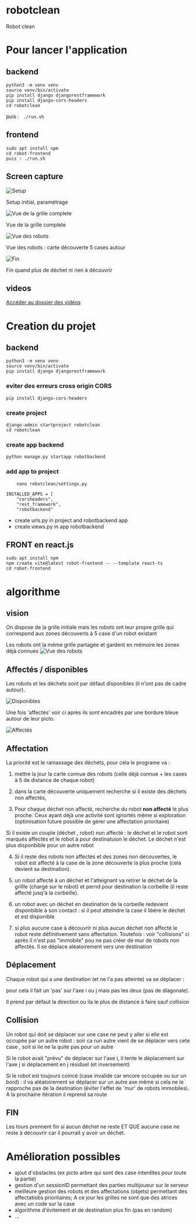 # robotclean
Robot clean

# Pour lancer l'application
## backend
``` 
python3 -m venv venv
source venv/bin/activate
pip install django djangorestframework
pip install django-cors-headers 
cd robotclean
``` 
puis : 
 	``` 
./run.sh
 	``` 
## frontend
``` 
sudo apt install npm
cd robot-frontend
puis : ./run.sh
``` 

## Screen capture
![Setup](./assets/setup.png "Setup")

Setup initial, paramétrage

![Vue de la grille complete](./assets/grid-view.png "Vue de la grille complete")

Vue de la grille complete

![Vue des robots](./assets/robot-view.png "Vue des robots")

Vue des robots : carte découverte 5 cases autour

![Fin](./assets/end.png "Fin")

Fin quand plus de déchet ni rien à découvrir

## videos

[Accéder au dossier des vidéos](./assets/videos)

# Creation du projet

## backend
``` 
python3 -m venv venv
source venv/bin/activate
pip install django djangorestframework
``` 
### eviter des erreurs cross origin CORS

``` 
pip install django-cors-headers 
``` 
### create project
``` 
django-admin startproject robotclean
cd robotclean
``` 
### create app backend
``` 
python manage.py startapp robotbackend
``` 
### add app to project
``` 
	nano robotclean/settings.py
``` 
``` 
INSTALLED_APPS = [
    "corsheaders",
    "rest_framework",
    "robotbackend"
``` 
	
* create urls.py in project and robotbackend app
* create views.py in app robotbackend


## FRONT en react.js
``` 
sudo apt install npm
npm create vite@latest robot-frontend -- --template react-ts
cd robot-frontend
``` 

# algorithme
## vision
On dispose de la grille initiale mais les robots ont leur propre grille qui correspond aux zones découverts à 5 case d'un robot existant


Les robots ont la même grille partagée et gardent en mémoire les zones déjà connues
![Vue des robots](./assets/robot-view.png "Vue des robots")

## Affectés / disponibles
Les robots et les déchets sont par défaut disponibles (il n'ont pas de cadre autour).

![Disponibles](./assets/available.png "Disponibles")

Une fois 'affectés' voir ci après ils sont encadrés par une bordure bleue autour de leur picto.

![Affectés](./assets/affectation.png "Affectation")

## Affectation
La priorité est le ramassage des déchéts, pour cela le programe va :

1) mettre la jour la carte connue des robots (celle déjà connue + les cases à 5 de distance de chaque robot)

2) dans la carte découverte uniquement recherche si il existe des déchets non affectés, 

3) Pour chaque déchet non affecté, recherche du robot <strong>non affecté</strong> le plus proche. Ceux ayant déjà une activité sont ignortés même si exploration (optimisation future possible de gérer une affectation prioritaire)

Si il existe un couple (déchet , robot) non affecté : le déchet et le robot sont marqués affectés et le robot à pour destinatuion le déchet. Le déchet n'est plus disponbible pour un autre robot

4) Si il reste des robots non affectés et des zones non découvertes, le robot est affecté à la case de la zone découverte la plus proche (cela devient sa destination). 

5) un robot affecté à un déchet et l'atteignant va retirer le déchet de la grillle (chargé sur le robot) et pernd pour destination la corbeille (il reste affecté jusq'à la corbeille).

6) un robot avec un déchet en destination de la corbeille redevient disponbible à son contact : si il peut atteindre la case il libère le déchet et est disponible

7) si plus aucune case à découvrir ni plus aucun déchet non affecté le robot reste définitivement sans affectation. Toutefois : voir "collisions" ci après il n'est pas "immobile" pou ne pas créer de mur de robots non affectés. Il se déplace aléatoirement vers une destination

## Déplacement
Chaque robot qui a une destination (et ne l'a pas atteinte) va se déplacer : 

pour cela il fait un 'pas' sur l'axe i ou j mais pas les deux (pas de diagonale).

Il prend par défaut la direction ou ila le plus de distance à faire sauf collision


## Collision
Un robot qui doit se déplacer sur une case ne peut y aller si elle est occupée par un autre robot : soir ca run autre vient de se déplacer vers cete case , soit si ile ne la quite pas pour un autre 

Si le robot avait "prévu" de déplacer sur l'axe i, il tente le déplacement sur l'axe j si déplacement en j résiduel (et inversement)

Si le robot est toujours coincé (case invalide car encore occupée ou sur un bord) : il va aléatoirement se déplacer sur un autre axe même si cela ne le rapproche pas de la destination (éviter l'effet de 'mur' de robots immobiles). A la prochaine itération il reprend sa route 

## FIN
Les tours prennent fin si aucun déchet ne reste ET QUE aucune case ne reste à découvrir car il pourrait y avoir un déchet.




# Amélioration possibles
* ajout d'obstacles (ex picto arbre qui sont des case interdites pour toute la partie)
* gestion d'un sessionID permettant des parties multijoueur sur le serveur
* meilleure gestion des robots et des affectations (objets) permettant des affectatiobs prioritaires; A ce jour les grilles ne sont que des atrices avec un code sur la case
*  algorithme d'évitement et de destination plus fin (pas en random)
* ...
